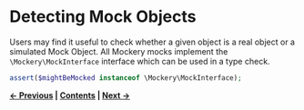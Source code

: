 # Detecting Mock Objects


Users may find it useful to check whether a given object is a real object or a simulated
Mock Object. All Mockery mocks implement the `\Mockery\MockInterface` interface which can
be used in a type check.

```PHP
assert($mightBeMocked instanceof \Mockery\MockInterface);
```



**[&#8592; Previous](08-CREATING-PARTIAL-MOCKS.md) | [Contents](../README.md#documentation) | [Next &#8594;](10-DEFAULT-MOCK-EXPECTATIONS.md)**
